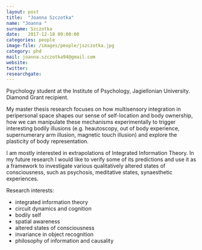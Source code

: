 ```yaml
---
layout: post
title:  "Joanna Szczotka"
name: "Joanna "
surname: Szczotka
date:   2017-12-18 09:00:00
categories: people
image-file: /images/people/jszczotka.jpg
category: phd
mail: joanna.szczotka94@gmail.com
website:
twitter:
researchgate:
---
```


Psychology student at the Institute of Psychology, Jagiellonian University.
Diamond Grant recipient.

My master thesis research focuses on how multisensory integration in peripersonal space shapes our sense of self-location and body ownership, how we can manipulate these mechanisms experimentally to trigger interesting bodily illusions (e.g. heautoscopy, out of body experience, supernumerary arm illusion, magnetic touch illusion) and explore the plasticity of body representation.

I am mostly interested in extrapolations of Integrated Information Theory. In my future research I would like to verify some of its predictions and use it as a framework to investigate various qualitatively altered states of consciousness, such as psychosis, meditative states, synaesthetic experiences.

Research interests:
* integrated information theory
* circuit dynamics and cognition
* bodily self
* spatial awareness
* altered states of consciousness
* invariance in object recognition
* philosophy of information and causality
